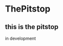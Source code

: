 # ThePitstop
this is the pitstop
------------------------------------------------------------------------------------------------------------------------
in development
